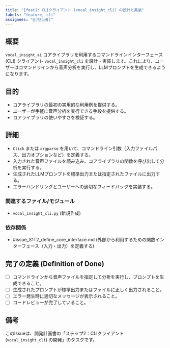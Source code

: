 ```yaml
---
title: "[feat]: CLIクライアント (vocal_insight_cli) の設計と実装"
labels: "feature, cli"
assignees: "@[担当者]"
---
```


## 概要

`vocal_insight_ai` コアライブラリを利用するコマンドラインインターフェース (CLI) クライアント `vocal_insight_cli` を設計・実装します。これにより、ユーザーはコマンドラインから音声分析を実行し、LLMプロンプトを生成できるようになります。

## 目的

- コアライブラリの最初の実用的な利用例を提供する。
- ユーザーが手軽に音声分析を実行できる手段を提供する。
- コアライブラリの使いやすさを検証する。

## 詳細

- `Click` または `argparse` を用いて、コマンドライン引数（入力ファイルパス、出力オプションなど）を定義する。
- 入力された音声ファイルを読み込み、コアライブラリの関数を呼び出して分析を実行する。
- 生成されたLLMプロンプトを標準出力または指定されたファイルに出力する。
- エラーハンドリングとユーザーへの適切なフィードバックを実装する。

### 関連するファイル/モジュール

- `vocal_insight_cli.py` (新規作成)

### 依存関係

- #issue_S1T2_define_core_interface.md (外部から利用するための関数インターフェース（入力・出力）を定義する)

## 完了の定義 (Definition of Done)

- [ ] コマンドラインから音声ファイルを指定して分析を実行し、プロンプトを生成できること。
- [ ] 生成されたプロンプトが標準出力またはファイルに正しく出力されること。
- [ ] エラー発生時に適切なメッセージが表示されること。
- [ ] コードレビューが完了していること。

## 備考

このIssueは、開発計画書の「ステップ2：CLIクライアント (`vocal_insight_cli`) の開発」のタスクです。

